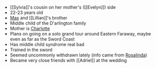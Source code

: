 - [[Sylvia]]'s cousin on her mother's ([[Evelyn]]) side
- 22-23 years old
- [Max](NPCs/Deceased/Max.md) and [[Lillian]]'s brother
- Middle child of the D'arlington family
- Mother is [Charlotte](NPCs/Living/Charlotte.md)
- Plans on going on a solo grand tour around Eastern Faraway, maybe even as far as the Sword Coast
- Has middle child syndrome real bad
- Trained in the sword
- Seemed uncommonly withdrawn lately (info came from [Rosalinda](NPCs/Living/Rosalinda.md))
- Became very close friends with [[Adriel]] at the wedding